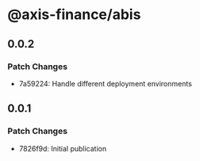 # @axis-finance/abis

## 0.0.2

### Patch Changes

- 7a59224: Handle different deployment environments

## 0.0.1

### Patch Changes

- 7826f9d: Initial publication
